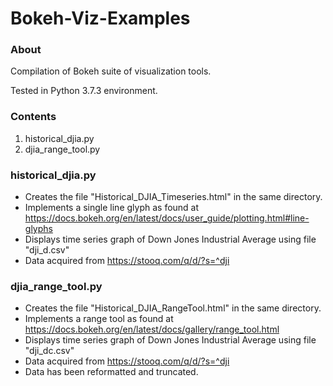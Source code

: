 # Bokeh-Viz-Examples

### About
Compilation of Bokeh suite of visualization tools. 

Tested in Python 3.7.3 environment.

### Contents
1. historical_djia.py 
2. djia_range_tool.py

### historical_djia.py 
* Creates the file "Historical_DJIA_Timeseries.html" in the same directory.
* Implements a single line glyph as found at https://docs.bokeh.org/en/latest/docs/user_guide/plotting.html#line-glyphs
* Displays time series graph of Down Jones Industrial Average using file "dji_d.csv"
* Data acquired from https://stooq.com/q/d/?s=^dji

### djia_range_tool.py
* Creates the file "Historical_DJIA_RangeTool.html" in the same directory.
* Implements a range tool as found at https://docs.bokeh.org/en/latest/docs/gallery/range_tool.html
* Displays time series graph of Down Jones Industrial Average using file "dji_dc.csv"
* Data acquired from https://stooq.com/q/d/?s=^dji 
* Data has been reformatted and truncated.
